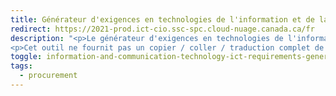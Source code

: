 ```yaml
---
title: Générateur d'exigences en technologies de l'information et de la communication (TIC) (prototype) pour la norme EN 301 549 (2021)
redirect: https://2021-prod.ict-cio.ssc-spc.cloud-nuage.canada.ca/fr
description: "<p>Le générateur d'exigences en technologies de l'information et de la communication (TIC) (aussi connu comme l’assistant) peut être utilisé pour générer les exigences EN 301 549 qui sont pertinentes pour votre projet.</p>
<p>Cet outil ne fournit pas un copier / coller / traduction complet de la norme EN 301 549 ou des WCAG 2.1, seulement les portions pertinentes requises sont fournis pour définir les exigences d’accessibilité des TIC.</p>"
toggle: information-and-communication-technology-ict-requirements-generator-prototype-for-the-en-301-549-2021
tags:
  - procurement
---
```

